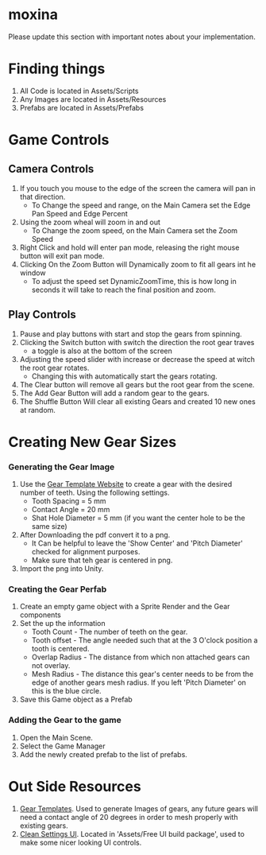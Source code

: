 # moxina

Please update this section with important notes about your implementation.

# Finding things
1. All Code is located in Assets/Scripts
2. Any Images are located in Assets/Resources
3. Prefabs are located in Assets/Prefabs 
# Game Controls
## Camera Controls
1. If you touch you mouse to the edge of the screen the camera will pan in that direction.
    * To Change the speed and range, on the Main Camera set the Edge Pan Speed and Edge Percent
2. Using the zoom wheal will zoom in and out 
    * To Change the zoom speed, on the Main Camera set the Zoom Speed
3. Right Click and hold will enter pan mode, releasing the right mouse button will exit pan mode.
4. Clicking On the Zoom Button will Dynamically zoom to fit all gears int he window
    * To adjust the speed set DynamicZoomTime, this is how long in seconds it will take to reach the final position and zoom.
## Play Controls
1. Pause and play buttons with start and stop the gears from spinning.
2. Clicking the Switch button with switch the direction the root gear traves
    * a toggle is also at the bottom of the screen
3. Adjusting the speed slider with increase or decrease the speed at witch the root gear rotates.
    * Changing this with automatically start the gears rotating.
4. The Clear button will remove all gears but the root gear from the scene.
5. The Add Gear Button will add a random gear to the gears.  
6. The Shuffle Button Will clear all existing Gears and created 10 new ones at random.
# Creating New Gear Sizes
### Generating the Gear Image
1. Use the [Gear Template Website](https://woodgears.ca/gear_cutting/template.html) to create a gear with the desired number of teeth.  Using the following settings.
    * Tooth Spacing = 5 mm
    * Contact Angle = 20 mm
    * Shat Hole Diameter = 5 mm (if you want the center hole to be the same size)
2. After Downloading the pdf convert it to a png.
    * It Can be helpful to leave the 'Show Center' and 'Pitch Diameter' checked for alignment purposes.
    * Make sure that teh gear is centered in png.
3. Import the png into Unity.
### Creating the Gear Perfab
1. Create an empty game object with a Sprite Render and the Gear components 
2. Set the up the information
    * Tooth Count - The number of teeth on the gear.
    * Tooth offset - The angle needed such that at the 3 O'clock position a tooth is centered.
    * Overlap Radius - The distance from which non attached gears can not overlay.
    * Mesh Radius - The distance this gear's center needs to be from the edge of another gears mesh radius. If you left 'Pitch Diameter' on this is the blue circle.
3. Save this Game object as a Prefab
### Adding the Gear to the game
1. Open the Main Scene.
2. Select the Game Manager
3. Add the newly created prefab to the list of prefabs.


# Out Side Resources

 1. [Gear Templates](https://woodgears.ca/gear_cutting/template.html).  Used to generate Images of gears, any future gears will need a contact angle of 20 degrees in order to mesh properly with existing gears.
 2. [Clean Settings UI](https://assetstore.unity.com/packages/tools/gui/clean-settings-ui-65588).  Located in 'Assets/Free UI build package', used to make some nicer looking UI controls.